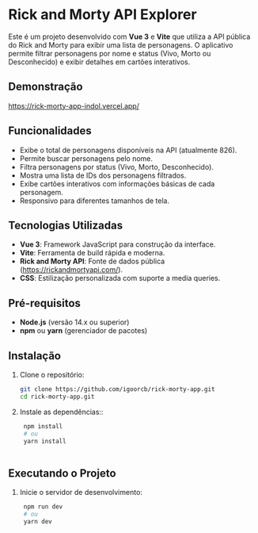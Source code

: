 # Rick and Morty API Explorer

Este é um projeto desenvolvido com **Vue 3** e **Vite** que utiliza a API pública do Rick and Morty para exibir uma lista de personagens. O aplicativo permite filtrar personagens por nome e status (Vivo, Morto ou Desconhecido) e exibir detalhes em cartões interativos.

## Demonstração
https://rick-morty-app-indol.vercel.app/

## Funcionalidades

- Exibe o total de personagens disponíveis na API (atualmente 826).
- Permite buscar personagens pelo nome.
- Filtra personagens por status (Vivo, Morto, Desconhecido).
- Mostra uma lista de IDs dos personagens filtrados.
- Exibe cartões interativos com informações básicas de cada personagem.
- Responsivo para diferentes tamanhos de tela.

## Tecnologias Utilizadas

- **Vue 3**: Framework JavaScript para construção da interface.
- **Vite**: Ferramenta de build rápida e moderna.
- **Rick and Morty API**: Fonte de dados pública (https://rickandmortyapi.com/).
- **CSS**: Estilização personalizada com suporte a media queries.

## Pré-requisitos

- **Node.js** (versão 14.x ou superior)
- **npm** ou **yarn** (gerenciador de pacotes)

## Instalação

1. Clone o repositório:

   ```bash
   git clone https://github.com/igoorcb/rick-morty-app.git
   cd rick-morty-app.git

2. Instale as dependências::

   ```bash
    npm install
    # ou
    yarn install
    
## Executando o Projeto

1. Inicie o servidor de desenvolvimento:

   ```bash
    npm run dev
    # ou
    yarn dev


